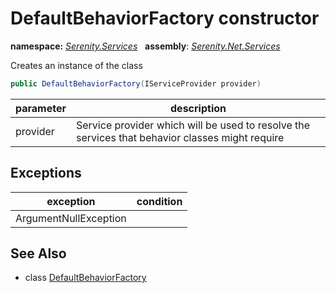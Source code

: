 # DefaultBehaviorFactory constructor
**namespace:** *[Serenity.Services](../../README.md#serenity.services-namespace)*   **assembly**: *[Serenity.Net.Services](../../README.md)*

Creates an instance of the class

```csharp
public DefaultBehaviorFactory(IServiceProvider provider)
```

| parameter | description |
| --- | --- |
| provider | Service provider which will be used to resolve the services that behavior classes might require |

## Exceptions

| exception | condition |
| --- | --- |
| ArgumentNullException |  |

## See Also

* class [DefaultBehaviorFactory](../DefaultBehaviorFactory.md)